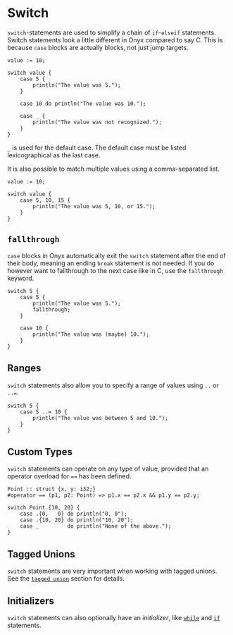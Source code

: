 # Switch

`switch`-statements are used to simplify a chain of `if`-`elseif` statements. Switch statements look a little different in Onyx compared to say C. This is because `case` blocks are actually blocks, not just jump targets.
```onyx
value := 10;

switch value {
	case 5 {
		println("The value was 5.");
	}

	case 10 do println("The value was 10.");

	case _ {
		println("The value was not recognized.");
	}
}
```
`_` is used for the default case. The default case must be listed lexicographical as the last case.

It is also possible to match multiple values using a comma-separated list.
```onyx
value := 10;

switch value {
    case 5, 10, 15 {
        println("The value was 5, 10, or 15.");
    }
}
```


## `fallthrough`

`case` blocks in Onyx automatically exit the `switch` statement after the end of their body, meaning an ending `break` statement is not needed. If you do however want to fallthrough to the next case like in C, use the `fallthrough` keyword.
```onyx
switch 5 {
	case 5 {
		println("The value was 5.");
		fallthrough;
	}

	case 10 {
		println("The value was (maybe) 10.");
	}
}
```

## Ranges

`switch` statements also allow you to specify a range of values using `..` or `..=`.
```onyx
switch 5 {
	case 5 ..= 10 {
		println("The value was between 5 and 10.");
	}
}
```

## Custom Types

`switch` statements can operate on any type of value, provided that an operator overload for `==` has been defined.
```onyx
Point :: struct {x, y: i32;}
#operator == (p1, p2: Point) => p1.x == p2.x && p1.y == p2.y;

switch Point.{10, 20} {
	case .{0,   0} do println("0, 0");
	case .{10, 20} do println("10, 20");
	case _         do println("None of the above.");
}
```

## Tagged Unions

`switch` statements are very important when working with tagged unions. See the [`tagged union`](../types/unions.md) section for details.

## Initializers

`switch` statements can also optionally have an *initializer*, like [`while`](./while.md) and [`if`](./ifs.md) statements.

